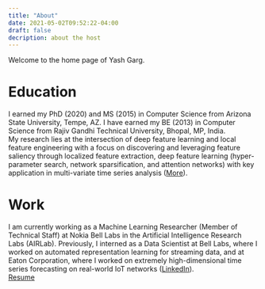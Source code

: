 ```yaml
---
title: "About"
date: 2021-05-02T09:52:22-04:00
draft: false
decription: about the host
---
```


Welcome to the home page of Yash Garg.

# Education
I earned my PhD (2020) and MS (2015) in Computer Science from Arizona State University, Tempe, AZ. I have earned my BE (2013) in Computer Science from Rajiv Gandhi Technical University, Bhopal, MP, India.
\
My research lies at the intersection of deep feature learning and local feature engineering with a focus on discovering and leveraging feature saliency through localized feature extraction, deep feature learning (hyper-parameter search, network sparsification, and attention networks) with key application in multi-variate time series analysis ([More](/research/)).

# Work
I am currently working as a Machine Learning Researcher (Member of Technical Staff) at Nokia Bell Labs in the Artificial Intelligence Research Labs (AIRLab). Previously, I interned as a Data Scientist at Bell Labs, where I worked on automated representation learning for streaming data, and at Eaton Corporation, where I worked on extremely high-dimensional time series forecasting on real-world IoT networks ([LinkedIn](https://www.linkedin.com/in/yashgarg1232?utm_source=homepage)).
\
[Resume](/files/Yash_Garg_Resume.pdf)
